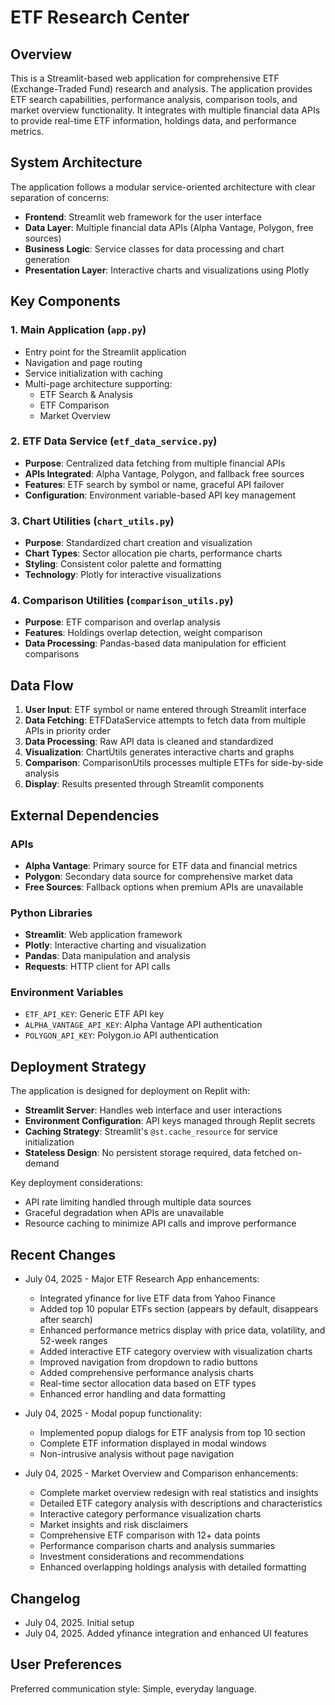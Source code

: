# ETF Research Center

## Overview

This is a Streamlit-based web application for comprehensive ETF (Exchange-Traded Fund) research and analysis. The application provides ETF search capabilities, performance analysis, comparison tools, and market overview functionality. It integrates with multiple financial data APIs to provide real-time ETF information, holdings data, and performance metrics.

## System Architecture

The application follows a modular service-oriented architecture with clear separation of concerns:

- **Frontend**: Streamlit web framework for the user interface
- **Data Layer**: Multiple financial data APIs (Alpha Vantage, Polygon, free sources)
- **Business Logic**: Service classes for data processing and chart generation
- **Presentation Layer**: Interactive charts and visualizations using Plotly

## Key Components

### 1. Main Application (`app.py`)
- Entry point for the Streamlit application
- Navigation and page routing
- Service initialization with caching
- Multi-page architecture supporting:
  - ETF Search & Analysis
  - ETF Comparison
  - Market Overview

### 2. ETF Data Service (`etf_data_service.py`)
- **Purpose**: Centralized data fetching from multiple financial APIs
- **APIs Integrated**: Alpha Vantage, Polygon, and fallback free sources
- **Features**: ETF search by symbol or name, graceful API failover
- **Configuration**: Environment variable-based API key management

### 3. Chart Utilities (`chart_utils.py`)
- **Purpose**: Standardized chart creation and visualization
- **Chart Types**: Sector allocation pie charts, performance charts
- **Styling**: Consistent color palette and formatting
- **Technology**: Plotly for interactive visualizations

### 4. Comparison Utilities (`comparison_utils.py`)
- **Purpose**: ETF comparison and overlap analysis
- **Features**: Holdings overlap detection, weight comparison
- **Data Processing**: Pandas-based data manipulation for efficient comparisons

## Data Flow

1. **User Input**: ETF symbol or name entered through Streamlit interface
2. **Data Fetching**: ETFDataService attempts to fetch data from multiple APIs in priority order
3. **Data Processing**: Raw API data is cleaned and standardized
4. **Visualization**: ChartUtils generates interactive charts and graphs
5. **Comparison**: ComparisonUtils processes multiple ETFs for side-by-side analysis
6. **Display**: Results presented through Streamlit components

## External Dependencies

### APIs
- **Alpha Vantage**: Primary source for ETF data and financial metrics
- **Polygon**: Secondary data source for comprehensive market data
- **Free Sources**: Fallback options when premium APIs are unavailable

### Python Libraries
- **Streamlit**: Web application framework
- **Plotly**: Interactive charting and visualization
- **Pandas**: Data manipulation and analysis
- **Requests**: HTTP client for API calls

### Environment Variables
- `ETF_API_KEY`: Generic ETF API key
- `ALPHA_VANTAGE_API_KEY`: Alpha Vantage API authentication
- `POLYGON_API_KEY`: Polygon.io API authentication

## Deployment Strategy

The application is designed for deployment on Replit with:
- **Streamlit Server**: Handles web interface and user interactions
- **Environment Configuration**: API keys managed through Replit secrets
- **Caching Strategy**: Streamlit's `@st.cache_resource` for service initialization
- **Stateless Design**: No persistent storage required, data fetched on-demand

Key deployment considerations:
- API rate limiting handled through multiple data sources
- Graceful degradation when APIs are unavailable
- Resource caching to minimize API calls and improve performance

## Recent Changes

- July 04, 2025 - Major ETF Research App enhancements:
  - Integrated yfinance for live ETF data from Yahoo Finance
  - Added top 10 popular ETFs section (appears by default, disappears after search)
  - Enhanced performance metrics display with price data, volatility, and 52-week ranges
  - Added interactive ETF category overview with visualization charts
  - Improved navigation from dropdown to radio buttons
  - Added comprehensive performance analysis charts
  - Real-time sector allocation data based on ETF types
  - Enhanced error handling and data formatting

- July 04, 2025 - Modal popup functionality:
  - Implemented popup dialogs for ETF analysis from top 10 section
  - Complete ETF information displayed in modal windows
  - Non-intrusive analysis without page navigation

- July 04, 2025 - Market Overview and Comparison enhancements:
  - Complete market overview redesign with real statistics and insights
  - Detailed ETF category analysis with descriptions and characteristics
  - Interactive category performance visualization charts
  - Market insights and risk disclaimers
  - Comprehensive ETF comparison with 12+ data points
  - Performance comparison charts and analysis summaries
  - Investment considerations and recommendations
  - Enhanced overlapping holdings analysis with detailed formatting

## Changelog

- July 04, 2025. Initial setup
- July 04, 2025. Added yfinance integration and enhanced UI features

## User Preferences

Preferred communication style: Simple, everyday language.
